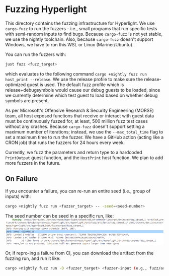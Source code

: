 # Fuzzing Hyperlight

This directory contains the fuzzing infrastructure for Hyperlight. We use `cargo-fuzz` to run the fuzzers - i.e., small programs that run specific tests with semi-random inputs to find bugs. Because `cargo-fuzz` is not yet stable, we use the nightly toolchain. Also, because `cargo-fuzz` doesn't support Windows, we have to run this WSL or Linux (Mariner/Ubuntu).

You can run the fuzzers with:
```sh
just fuzz <fuzz_target>
```
which evaluates to the following command `cargo +nightly fuzz run host_print --release`. We use the release profile to make sure the release-optimized guest is used. The default fuzz profile which is release+debugsymbols would cause our debug guests to be loaded, since we currently determine which test guest to load based on whether debug symbols are present.

As per Microsoft's Offensive Research & Security Engineering (MORSE) team, all host exposed functions that receive or interact with guest data must be continuously fuzzed for, at least, 500 million fuzz test cases without any crashes. Because `cargo-fuzz` doesn't support setting a maximum number of iterations; instead, we use the `--max_total_time` flag to set a maximum time to run the fuzzer. We have a GitHub action (acting like a CRON job) that runs the fuzzers for 24 hours every week.

Currently, we fuzz the parameters and return type to a hardcoded `PrintOutput` guest function, and the `HostPrint` host function. We plan to add more fuzzers in the future.

## On Failure 

If you encounter a failure, you can re-run an entire seed (i.e., group of inputs) with:
```sh
cargo +nightly fuzz run <fuzzer_target> -- -seed=<seed-number>
```

The seed number can be seed in a specific run, like:
![fuzz-seed](doc-assets/image.png)

Or, if repro-ing a failure from CI, you can download the artifact from the fuzzing run, and run it like:

```sh
cargo +nightly fuzz run -O <fuzzer_target> <fuzzer-input (e.g., fuzz/artifacts/fuzz_target_1/crash-93c522e64ee822034972ccf7026d3a8f20d5267c>
```